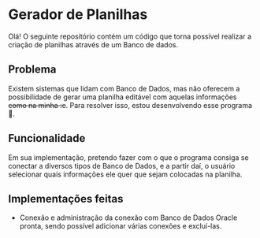 # Gerador de Planilhas

Olá!
O seguinte repositório contém um código que torna possível realizar a criação de planilhas através de um Banco de dados.

## Problema
Existem sistemas que lidam com Banco de Dados, mas não oferecem a possibilidade de gerar uma planilha editável com aquelas informações ~~como na minha :c~~. Para resolver isso, estou desenvolvendo esse programa 🙂.


## Funcionalidade 
Em sua implementação, pretendo fazer com o que o programa consiga se conectar a diversos tipos de Banco de Dados, e a partir daí, o usuário selecionar quais informações ele quer que sejam colocadas na planilha.

## Implementações feitas
* Conexão e administração da conexão com Banco de Dados Oracle pronta, sendo possível adicionar várias conexões e excluí-las.
